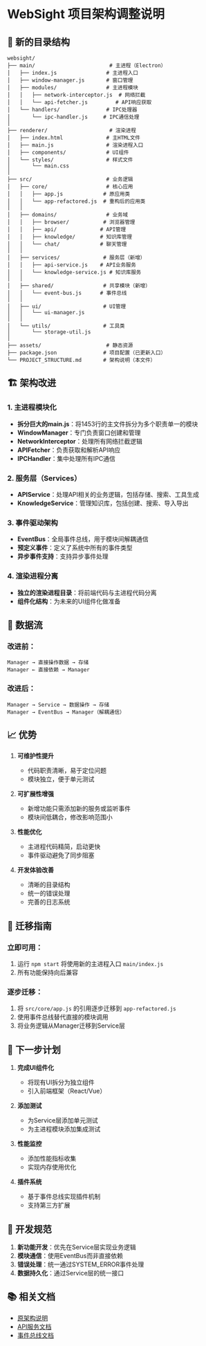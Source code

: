 # WebSight 项目架构调整说明

## 📁 新的目录结构

```
websight/
├── main/                        # 主进程（Electron）
│   ├── index.js                # 主进程入口
│   ├── window-manager.js       # 窗口管理
│   ├── modules/                # 主进程模块
│   │   ├── network-interceptor.js  # 网络拦截
│   │   └── api-fetcher.js         # API响应获取
│   └── handlers/               # IPC处理器
│       └── ipc-handler.js     # IPC通信处理
│
├── renderer/                    # 渲染进程
│   ├── index.html              # 主HTML文件
│   ├── main.js                 # 渲染进程入口
│   ├── components/             # UI组件
│   └── styles/                 # 样式文件
│       └── main.css
│
├── src/                        # 业务逻辑
│   ├── core/                   # 核心应用
│   │   ├── app.js             # 原应用类
│   │   └── app-refactored.js  # 重构后的应用类
│   │
│   ├── domains/                # 业务域
│   │   ├── browser/           # 浏览器管理
│   │   ├── api/              # API管理
│   │   ├── knowledge/        # 知识库管理
│   │   └── chat/             # 聊天管理
│   │
│   ├── services/              # 服务层（新增）
│   │   ├── api-service.js    # API业务服务
│   │   └── knowledge-service.js # 知识库服务
│   │
│   ├── shared/                # 共享模块（新增）
│   │   └── event-bus.js      # 事件总线
│   │
│   ├── ui/                    # UI管理
│   │   └── ui-manager.js
│   │
│   └── utils/                 # 工具类
│       └── storage-util.js
│
├── assets/                     # 静态资源
├── package.json               # 项目配置（已更新入口）
└── PROJECT_STRUCTURE.md       # 架构说明（本文件）
```

## 🏗️ 架构改进

### 1. 主进程模块化
- **拆分巨大的main.js**：将1453行的主文件拆分为多个职责单一的模块
- **WindowManager**：专门负责窗口创建和管理
- **NetworkInterceptor**：处理所有网络拦截逻辑
- **APIFetcher**：负责获取和解析API响应
- **IPCHandler**：集中处理所有IPC通信

### 2. 服务层（Services）
- **APIService**：处理API相关的业务逻辑，包括存储、搜索、工具生成
- **KnowledgeService**：管理知识库，包括创建、搜索、导入导出

### 3. 事件驱动架构
- **EventBus**：全局事件总线，用于模块间解耦通信
- **预定义事件**：定义了系统中所有的事件类型
- **异步事件支持**：支持异步事件处理

### 4. 渲染进程分离
- **独立的渲染进程目录**：将前端代码与主进程代码分离
- **组件化结构**：为未来的UI组件化做准备

## 🔄 数据流

### 改进前：
```
Manager → 直接操作数据 → 存储
Manager ← 直接依赖 → Manager
```

### 改进后：
```
Manager → Service → 数据操作 → 存储
Manager → EventBus → Manager（解耦通信）
```

## 📈 优势

1. **可维护性提升**
   - 代码职责清晰，易于定位问题
   - 模块独立，便于单元测试

2. **可扩展性增强**
   - 新增功能只需添加新的服务或监听事件
   - 模块间低耦合，修改影响范围小

3. **性能优化**
   - 主进程代码精简，启动更快
   - 事件驱动避免了同步阻塞

4. **开发体验改善**
   - 清晰的目录结构
   - 统一的错误处理
   - 完善的日志系统

## 🚀 迁移指南

### 立即可用：
1. 运行 `npm start` 将使用新的主进程入口 `main/index.js`
2. 所有功能保持向后兼容

### 逐步迁移：
1. 将 `src/core/app.js` 的引用逐步迁移到 `app-refactored.js`
2. 使用事件总线替代直接的模块调用
3. 将业务逻辑从Manager迁移到Service层

## 📝 下一步计划

1. **完成UI组件化**
   - 将现有UI拆分为独立组件
   - 引入前端框架（React/Vue）

2. **添加测试**
   - 为Service层添加单元测试
   - 为主进程模块添加集成测试

3. **性能监控**
   - 添加性能指标收集
   - 实现内存使用优化

4. **插件系统**
   - 基于事件总线实现插件机制
   - 支持第三方扩展

## 🔧 开发规范

1. **新功能开发**：优先在Service层实现业务逻辑
2. **模块通信**：使用EventBus而非直接依赖
3. **错误处理**：统一通过SYSTEM_ERROR事件处理
4. **数据持久化**：通过Service层的统一接口

## 📚 相关文档

- [原架构说明](src/README.md)
- [API服务文档](src/services/api-service.js)
- [事件总线文档](src/shared/event-bus.js)